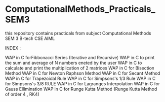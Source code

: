 # ComputationalMethods_Practicals_SEM3
this repository contains practicals from subject Computational Methods SEM 3 B-tech CSE AIML

INDEX :

WAP in C forFibbonacci Series (Iterative and Recursive)
WAP in C to print the sum and average of N numbers eneted by the user
WAP in C to calculate and print the multiplication of 2 matrices
WAP in C for Bisection Method
WAP in C for Newton Raphson Method
WAP in C for Secant Method
WAP in C for Trapezoidal Rule
WAP in C for Simpsons's 1/3 Rule
WAP in C for Simpsons's 3/8 RULE
WAP in C for Lagranges Interpolation
WAP in C for Gauss Ellimination
WAP in C for Runge Kutta Method (Runge Kutta Method of order 4 , RK4)

